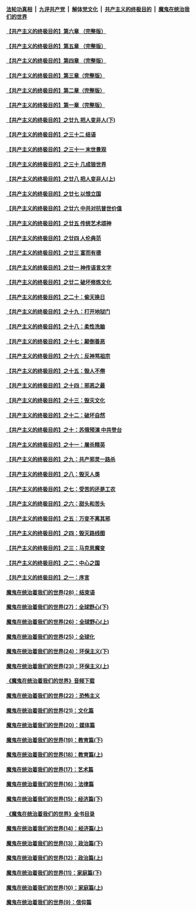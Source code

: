 ####  [法轮功真相](../../../../basic/blob/master/README.md?t=09191500) &nbsp;|&nbsp; [九评共产党](../../../../9ping.md/blob/master/README.md?t=09191500) &nbsp;|&nbsp; [解体党文化](../../../../jtdwh.md/blob/master/README.md?t=09191500)  &nbsp;|&nbsp; [共产主义的终极目的](../../../../gczydzjmd.md/blob/master/README.md?t=09191500) &nbsp;|&nbsp; [魔鬼在统治我们的世界](../../../../mgztzwmdsj.md/blob/master/README.md?t=09191500) 

#### [【共产主义的终极目的】第六章 （完整版）](../pages/nsc422/n11428913.md?t=09191500) 

#### [【共产主义的终极目的】第五章 （完整版）](../pages/nsc422/n11428912.md?t=09191500) 

#### [【共产主义的终极目的】第四章 （完整版）](../pages/nsc422/n11428907.md?t=09191500) 

#### [【共产主义的终极目的】第三章（完整版）](../pages/nsc422/n11428848.md?t=09191500) 

#### [【共产主义的终极目的】第二章（完整版）](../pages/nsc422/n11428831.md?t=09191500) 

#### [【共产主义的终极目的】第一章（完整版）](../pages/nsc422/n11417651.md?t=09191500) 

#### [【共产主义的终极目的】之廿九 把人变非人(下)](../pages/nsc422/n11344140.md?t=09191500) 

#### [【共产主义的终极目的】之三十二 结语](../pages/nsc422/n11360535.md?t=09191500) 

#### [【共产主义的终极目的】之三十一 末世景观](../pages/nsc422/n11351129.md?t=09191500) 

#### [【共产主义的终极目的】之三十 几成狼世界](../pages/nsc422/n11348280.md?t=09191500) 

#### [【共产主义的终极目的】之廿八 把人变非人(上)](../pages/nsc422/n11340492.md?t=09191500) 

#### [【共产主义的终极目的】之廿七 以恨立国](../pages/nsc422/n11336944.md?t=09191500) 

#### [【共产主义的终极目的】之廿六 中共对抗普世价值](../pages/nsc422/n11324785.md?t=09191500) 

#### [【共产主义的终极目的】之廿五 传统艺术颂神](../pages/nsc422/n11296396.md?t=09191500) 

#### [【共产主义的终极目的】之廿四 人伦典范](../pages/nsc422/n11296397.md?t=09191500) 

#### [【共产主义的终极目的】之廿三 富而有德](../pages/nsc422/n11283598.md?t=09191500) 

#### [【共产主义的终极目的】之廿一 神传语言文字](../pages/nsc422/n11263265.md?t=09191500) 

#### [【共产主义的终极目的】之廿二 破坏修炼文化](../pages/nsc422/n11245728.md?t=09191500) 

#### [【共产主义的终极目的】之二十：偷天换日](../pages/nsc422/n11238846.md?t=09191500) 

#### [【共产主义的终极目的】之十九：打开地狱门](../pages/nsc422/n11206376.md?t=09191500) 

#### [【共产主义的终极目的】之十八：柔性洗脑](../pages/nsc422/n11199994.md?t=09191500) 

#### [【共产主义的终极目的】之十七：颠倒善恶](../pages/nsc422/n11179782.md?t=09191500) 

#### [【共产主义的终极目的】之十六：反神骂祖宗](../pages/nsc422/n11166798.md?t=09191500) 

#### [【共产主义的终极目的】之十五：毁人不倦](../pages/nsc422/n11166792.md?t=09191500) 

#### [【共产主义的终极目的】之十四：邪恶之最](../pages/nsc422/n11150249.md?t=09191500) 

#### [【共产主义的终极目的】之十三：毁灭文化](../pages/nsc422/n11135227.md?t=09191500) 

#### [【共产主义的终极目的】之十二：破坏自然](../pages/nsc422/n11135214.md?t=09191500) 

#### [【共产主义的终极目的】之十：苏俄预演 中共登台](../pages/nsc422/n11118424.md?t=09191500) 

#### [【共产主义的终极目的】之十一：屠杀精英](../pages/nsc422/n11118442.md?t=09191500) 

#### [【共产主义的终极目的】之九：共产邪灵一路杀](../pages/nsc422/n11114139.md?t=09191500) 

#### [【共产主义的终极目的】之八：毁灭人类](../pages/nsc422/n11108503.md?t=09191500) 

#### [【共产主义的终极目的】之七：受苦的还是工农](../pages/nsc422/n11101809.md?t=09191500) 

#### [【共产主义的终极目的】之六：甜头和苦头](../pages/nsc422/n11096971.md?t=09191500) 

#### [【共产主义的终极目的】之五：万变不离其邪](../pages/nsc422/n11091285.md?t=09191500) 

#### [【共产主义的终极目的】之四：毁灭路线图](../pages/nsc422/n11086284.md?t=09191500) 

#### [【共产主义的终极目的】之三：马克思魔变](../pages/nsc422/n11061941.md?t=09191500) 

#### [【共产主义的终极目的】之二：中心之国](../pages/nsc422/n11047728.md?t=09191500) 

#### [【共产主义的终极目的】之一：序言](../pages/nsc422/n11086077.md?t=09191500) 

#### [魔鬼在统治着我们的世界(28)：结束语](../pages/nsc422/n10936246.md?t=09191500) 

#### [魔鬼在统治着我们的世界(27)：全球野心(下)](../pages/nsc422/n10928319.md?t=09191500) 

#### [魔鬼在统治着我们的世界(26)：全球野心(上)](../pages/nsc422/n10900318.md?t=09191500) 

#### [魔鬼在统治着我们的世界(25)：全球化](../pages/nsc422/n10788205.md?t=09191500) 

#### [魔鬼在统治着我们的世界(24)：环保主义(下)](../pages/nsc422/n10695307.md?t=09191500) 

#### [魔鬼在统治着我们的世界(23)：环保主义(上)](../pages/nsc422/n10688613.md?t=09191500) 

#### [《魔鬼在统治着我们的世界》音频下载](../pages/nsc422/n10635553.md?t=09191500) 

#### [魔鬼在统治着我们的世界(22)：恐怖主义](../pages/nsc422/n10614727.md?t=09191500) 

#### [魔鬼在统治着我们的世界(21)：文化篇](../pages/nsc422/n10597706.md?t=09191500) 

#### [魔鬼在统治着我们的世界(20)：媒体篇](../pages/nsc422/n10586579.md?t=09191500) 

#### [魔鬼在统治着我们的世界(19)：教育篇(下)](../pages/nsc422/n10564808.md?t=09191500) 

#### [魔鬼在统治着我们的世界(18)：教育篇(上)](../pages/nsc422/n10526970.md?t=09191500) 

#### [魔鬼在统治着我们的世界(17)：艺术篇](../pages/nsc422/n10499093.md?t=09191500) 

#### [魔鬼在统治着我们的世界(16)：法律篇](../pages/nsc422/n10485969.md?t=09191500) 

#### [魔鬼在统治着我们的世界(15)：经济篇(下)](../pages/nsc422/n10469975.md?t=09191500) 

#### [《魔鬼在统治着我们的世界》全书目录](../pages/nsc422/n10464261.md?t=09191500) 

#### [魔鬼在统治着我们的世界(14)：经济篇(上)](../pages/nsc422/n10457370.md?t=09191500) 

#### [魔鬼在统治着我们的世界(13)：政治篇(下)](../pages/nsc422/n10448270.md?t=09191500) 

#### [魔鬼在统治着我们的世界(12)：政治篇(上)](../pages/nsc422/n10444576.md?t=09191500) 

#### [魔鬼在统治着我们的世界(11)：家庭篇(下)](../pages/nsc422/n10440961.md?t=09191500) 

#### [魔鬼在统治着我们的世界(10)：家庭篇(上)](../pages/nsc422/n10435448.md?t=09191500) 

#### [魔鬼在统治着我们的世界(9)：信仰篇](../pages/nsc422/n10432159.md?t=09191500) 

